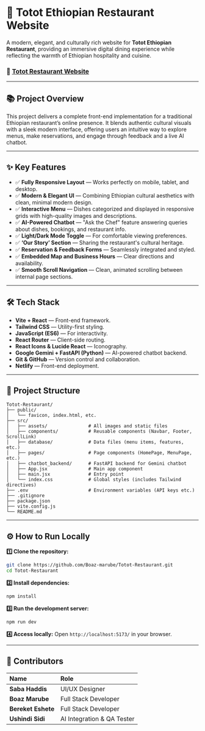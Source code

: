 # 🍛 Totot Ethiopian Restaurant Website

A modern, elegant, and culturally rich website for **Totot Ethiopian Restaurant**, providing an immersive digital dining experience while reflecting the warmth of Ethiopian hospitality and cuisine.

### 🚀 [Totot Restaurant Website](https://tototrestaurant.netlify.app/)

---

## 📚 Project Overview

This project delivers a complete front-end implementation for a traditional Ethiopian restaurant’s online presence. It blends authentic cultural visuals with a sleek modern interface, offering users an intuitive way to explore menus, make reservations, and engage through feedback and a live AI chatbot.

---

## ✨ Key Features

* ✅ **Fully Responsive Layout** — Works perfectly on mobile, tablet, and desktop.
* ✅ **Modern & Elegant UI** — Combining Ethiopian cultural aesthetics with clean, minimal modern design.
* ✅ **Interactive Menu** — Dishes categorized and displayed in responsive grids with high-quality images and descriptions.
* ✅ **AI-Powered Chatbot** — "Ask the Chef" feature answering queries about dishes, bookings, and restaurant info.
* ✅ **Light/Dark Mode Toggle** — For comfortable viewing preferences.
* ✅ **‘Our Story’ Section** — Sharing the restaurant's cultural heritage.
* ✅ **Reservation & Feedback Forms** — Seamlessly integrated and styled.
* ✅ **Embedded Map and Business Hours** — Clear directions and availability.
* ✅ **Smooth Scroll Navigation** — Clean, animated scrolling between internal page sections.

---

## 🛠️ Tech Stack

* **Vite + React** — Front-end framework.
* **Tailwind CSS** — Utility-first styling.
* **JavaScript (ES6)** — For interactivity.
* **React Router** — Client-side routing.
* **React Icons & Lucide React** — Iconography.
* **Google Gemini + FastAPI (Python)** — AI-powered chatbot backend.
* **Git & GitHub** — Version control and collaboration.
* **Netlify** — Front-end deployment.

---

## 📁 Project Structure

```
Totot-Restaurant/
├── public/
│   └── favicon, index.html, etc.
├── src/
│   ├── assets/               # All images and static files
│   ├── components/           # Reusable components (Navbar, Footer, ScrollLink)
│   ├── database/             # Data files (menu items, features, etc.)
│   ├── pages/                # Page components (HomePage, MenuPage, etc.)
│   ├── chatbot_backend/      # FastAPI backend for Gemini chatbot
│   ├── App.jsx               # Main app component
│   ├── main.jsx              # Entry point
│   └── index.css             # Global styles (includes Tailwind directives)
├── .env                      # Environment variables (API keys etc.)
├── .gitignore
├── package.json
├── vite.config.js
└── README.md
```

---

## ⚙️ How to Run Locally

**1️⃣ Clone the repository:**

```bash
git clone https://github.com/Boaz-marube/Totot-Restaurant.git
cd Totot-Restaurant
```

**2️⃣ Install dependencies:**

```bash
npm install
```

**3️⃣ Run the development server:**

```bash
npm run dev
```

**4️⃣ Access locally:**
Open `http://localhost:5173/` in your browser.

---

## 👥 Contributors

| Name               | Role                       |
| :----------------- | :------------------------- |
| **Saba Haddis**    | UI/UX Designer             |
| **Boaz Marube**    | Full Stack Developer       |
| **Bereket Eshete** | Full Stack Developer       |
| **Ushindi Sidi**   | AI Integration & QA Tester |


